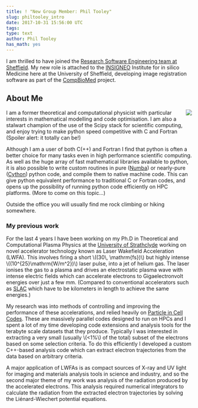 ```yaml
---
title: ! "New Group Member: Phil Tooley" 
slug: philtooley_intro
date: 2017-10-31 15:56:00 UTC
tags: 
type: text
author: Phil Tooley
has_math: yes
---
```


I am thrilled to have joined the [Research Software Engineering team at
Sheffield](/). My new role is attached to the [INSIGNEO](https://insigneo.org)
Institute for in silico Medicine here at the University of Sheffield, developing image registration
software as part of the [CompBioMed](https://www.compbiomed.eu) project.   

## About Me
<img src="/assets/images/ptooley.jpg" align="right" />
I am a former theoretical and computational physicist with particular interests in mathematical
modelling and code optimisation. I am also a stalwart champion of the use of the Scipy stack for
scientific computing, and enjoy trying to make python speed competitive with C and Fortran
(Spoiler alert: it totally can be!) 

Although I am a user of both C(++) and Fortran I find that python is often a better choice for many
tasks even in high performance scientific computing. As well as the huge array of fast mathematical libraries
available to python, it is also possible to write custom routines in pure
([Numba](https://numba.pydata.org)) or nearly-pure ([Cython](https://cython.org)) python
code, and compile them to native machine code.  This can give python equivalent performance to
traditional C or Fortran codes, and opens up the possibility of running python code efficiently
on HPC platforms. (More to come on this topic...)

Outside the office you will usually find me rock climbing or hiking somewhere.

### My previous work

For the last 4 years I have been working on my Ph.D in Theoretical and Computational Plasma Physics
at the [University of Strathclyde](https://www.strath.ac.uk) working on novel accelerator technology
known as Laser Wakefield Acceleration (LWFA).  This involves firing a short \\((30\\,
\\mathrm{fs})\\) but highly intense \\((10^{25}\\mathrm{W/m^2})\\) laser pulse, into a jet of
helium gas.  The laser ionises the gas to a plasma and drives an electrostatic plasma wave with
intense electric fields which can accelerate electrons to Gigaelectronvolt energies over just a few
mm. (Compared to conventional accelerators such as [SLAC](https://en.wikipedia.org/wiki/SLAC) which
have to be kilometers in length to achieve the same energies.)

My research was into methods of controlling and improving the performance of these accelerations,
and relied heavily on [Particle in Cell Codes](https://en.wikipedia.org/wiki/Particle-in-cell).
These are massively parallel codes designed to run on HPCs and I spent a lot of my time developing
code extensions and analysis tools for the terabyte scale datasets that they produce.  Typically I
was interested in extracting a very small (usually \\(<1\%\\) of the total) subset of the electrons
based on some selection criteria. To do this efficiently I developed a custom C++-based analysis
code which can extract electron trajectories from the data based on arbitrary criteria.

A major application of LWFAs is as compact sources of X-ray and UV light for imaging and materials
analysis tools in science and industry, and so the second major theme of my work was analysis of the
radiation produced by the accelerated electrons.  This analysis required numerical integrators to
calculate the radiation from the extracted electron trajectories by solving the Li&eacute;nard-Wiechert
potential equations.
